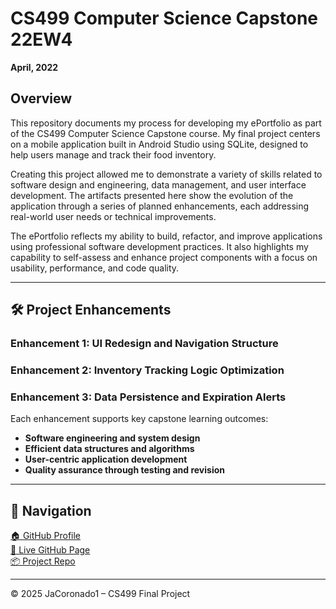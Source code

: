 # CS499 Computer Science Capstone 22EW4  
**April, 2022**


## Overview

This repository documents my process for developing my ePortfolio as part of the CS499 Computer Science Capstone course. My final project centers on a mobile application built in Android Studio using SQLite, designed to help users manage and track their food inventory. 

Creating this project allowed me to demonstrate a variety of skills related to software design and engineering, data management, and user interface development. The artifacts presented here show the evolution of the application through a series of planned enhancements, each addressing real-world user needs or technical improvements.

The ePortfolio reflects my ability to build, refactor, and improve applications using professional software development practices. It also highlights my capability to self-assess and enhance project components with a focus on usability, performance, and code quality.

---

## 🛠️ Project Enhancements

### Enhancement 1: UI Redesign and Navigation Structure


###  Enhancement 2: Inventory Tracking Logic Optimization


### Enhancement 3: Data Persistence and Expiration Alerts



Each enhancement supports key capstone learning outcomes:
- **Software engineering and system design**
- **Efficient data structures and algorithms**
- **User-centric application development**
- **Quality assurance through testing and revision**

---

## 🔗 Navigation

[🏠 GitHub Profile](https://github.com/JaCoronado1)  
[🔗 Live GitHub Page](https://jacoronado1.github.io/CS499/)  
[📦 Project Repo](https://github.com/JaCoronado1/CS499)

---

© 2025 JaCoronado1 – CS499 Final Project
